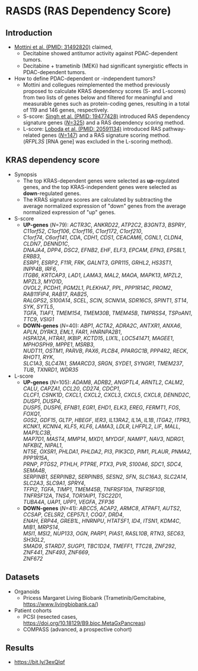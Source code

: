 # RASDS (RAS Dependency Score)

## Introduction
 * [Mottini et al. (PMID: 31492820)](./references/31492820.pdf) claimed,
   - Decitabine showed antitumor activity against PDAC-dependent tumors.
   - Decitabine + trametinib (MEKi) had significant synergistic effects in PDAC-dependent tumors.
 * How to define PDAC-dependent or -independent tumors?
   - Mottini and collegues reimplemented the method previously proposed to calculate KRAS dependency scores (S- and L-scores) from two lists of genes below and filtered for meaningful and measurable genes such as protein-coding genes, resulting in a total of 119 and 146 genes, respectively.
   - S-score: [Singh et al. (PMID: 19477428)](./references/19477428.pdf) introduced RAS dependency signature genes ([_N_=325](./references/19477428_Supple.pdf)) and a RAS dependency scoring method.
   - L-score: [Loboda et al. (PMID: 20591134)](./references/20591134.pdf) introduced RAS pathway-related genes ([_N_=147](./20591134_Supple.xls)) and a RAS signature scoring method. (_RFPL3S_ [RNA gene] was excluded in the L-scoring method).

## KRAS dependency score
 * Synopsis
   - The top KRAS-dependent genes were selected as **up**-regulated genes, and the top KRAS-independent genes were selected as **down**-regulated genes.
   - The KRAS signature scores are calculated by subtracting the average normalized expression of "down" genes from the average normalized expression of "up" genes.
 * S-score
   - **UP-genes** (_N_=79): _ACTR3C_, _ANKRD22_, _ATP2C2_, _B3GNT3_, _BSPRY_, _C11orf52_, _C1orf106_, _C1orf116_, _C1orf172_, _C1orf210_,  
_C1orf74_, _C6orf141_, _CDA_, _CDH1_, _CDS1_, _CEACAM6_, _CGNL1_, _CLDN4_, _CLDN7_, _DENND1C_,  
_DNAJA4_, _DPP4_, _DSC2_, _EFNB2_, _EHF_, _ELF3_, _EPCAM_, _EPN3_, _EPS8L1_, _ERBB3_,  
_ESRP1_, _ESRP2_, _F11R_, _FRK_, _GALNT3_, _GPR115_, _GRHL2_, _HS3ST1_, _INPP4B_, _IRF6_,  
_ITGB6_, _KRTCAP3_, _LAD1_, _LAMA3_, _MAL2_, _MAOA_, _MAPK13_, _MPZL2_, _MPZL3_, _MYO1D_,  
_OVOL2_, _PCDH1_, _PGM2L1_, _PLEKHA7_, _PPL_, _PPP1R14C_, _PROM2_, _RAB11FIP4_, _RAB17_, _RAB25_,  
_RALGPS2_, _S100A14_, _SCEL_, _SCIN_, _SCNN1A_, _SDR16C5_, _SPINT1_, _ST14_, _SYK_, _SYTL5_,   
_TGFA_, _TIAF1_, _TMEM154_, _TMEM30B_, _TMEM45B_, _TMPRSS4_, _TSPoAN1_, _TTC9_, _VSIG1_
   - **DOWN-genes** (_N_=40): _ABP1_, _ACTA2_, _ADRA2C_, _ANTXR1_, _ANXA6_, _APLN_, _DYRK3_, _EML1_, _FAR1_, _HNRNPA2B1_,  
_HSPA12A_, _HTRA1_, _IKBIP_, _KCTD15_, _LIX1L_, _LOC541471_, _MAGEE1_, _MPHOSPH9_, _MPPE1_, _MSRB3_,   
_NUDT11_, _OSTM1_, _PARVB_, _PAX6_, _PLCB4_, _PPARGC1B_, _PPP4R2_, _RECK_, _RHOT1_, _RYK_,  
_SLC1A3_, _SLC47A1_, _SMARCD3_, _SRGN_, _SYDE1_, _SYNGR1_, _TMEM237_, _TUB_, _TXNRD1_, _WDR35_
 * L-score
   - **UP-genes** (_N_=105): _ADAM8_, _ADRB2_, _ANGPTL4_, _ARNTL2_, _CALM2_, _CALU_, _CAPZA1_, _CCL20_, _CD274_, _CDCP1_,   
_CLCF1_, _CSNK1D_, _CXCL1_, _CXCL2_, _CXCL3_, _CXCL5_, _CXCL8_, _DENND2C_, _DUSP1_, _DUSP4_,   
_DUSP5_, _DUSP6_, _EFNB1_, _EGR1_, _EHD1_, _ELK3_, _EREG_, _FERMT1_, _FOS_, _FOXQ1_,   
_G0S2_, _GDF15_, _GLTP_, _HBEGF_, _IER3_, _IL13RA2_, _IL1A_, _IL1B_, _ITGA2_, _ITPR3_,   
_KCNK1_, _KCNN4_, _KLF5_, _KLF6_, _LAMA3_, _LDLR_, _LHFPL2_, _LIF_, _MALL_, _MAP1LC3B_,   
_MAP7D1_, _MAST4_, _MMP14_, _MXD1_, _MYDGF_, _NAMPT_, _NAV3_, _NDRG1_, _NFKBIZ_, _NIPAL1_,   
_NT5E_, _OXSR1_, _PHLDA1_, _PHLDA2_, _PI3_, _PIK3CD_, _PIM1_, _PLAUR_, _PNMA2_, _PPP1R15A_,   
_PRNP_, _PTGS2_, _PTHLH_, _PTPRE_, _PTX3_, _PVR_, _S100A6_, _SDC1_, _SDC4_, _SEMA4B_,   
_SERPINB1_, _SERPINB2_, _SERPINB5_, _SESN2_, _SFN_, _SLC16A3_, _SLC2A14_, _SLC2A3_, _SLC9A1_, _SPRY4_,   
_TFPI2_, _TGFA_, _TIMP1_, _TMEM45B_, _TNFRSF10A_, _TNFRSF10B_, _TNFRSF12A_, _TNS4_, _TOR1AIP1_, _TSC22D1_,   
_TUBA4A_, _UAP1_, _UPP1_, _VEGFA_, _ZFP36_
   - **DOWN-genes** (_N_=41): _ABCC5_, _ACAP2_, _ARMC8_, _ATPAF1_, _AUTS2_, _CCSAP_, _CELSR2_, _CEP57L1_, _COQ7_, _DRD4_,   
_ENAH_, _ERP44_, _GREB1L_, _HNRNPU_, _HTATSF1_, _ID4_, _ITSN1_, _KDM4C_, _MIB1_, _MRPS14_,   
_MSI1_, _MSI2_, _NUP133_, _OGN_, _PARP1_, _PIAS1_, _RASL10B_, _RTN3_, _SEC63_, _SH3GL2_,   
_SMAD9_, _STARD7_, _SUGP1_, _TBC1D24_, _TMEFF1_, _TTC28_, _ZNF292_, _ZNF441_, _ZNF493_, _ZNF669_,   
_ZNF672_

## Datasets
 * Organoids
   - Pricess Margaret Living Biobank (Trametinib/Gemcitabine, https://www.livingbiobank.ca/)
 * Patient cohorts
   - PCSI (resected cases, https://doi.org/10.18129/B9.bioc.MetaGxPancreas)
   - COMPASS (advanced, a prospective cohort)

## Results
 * https://bit.ly/3exQIqf
